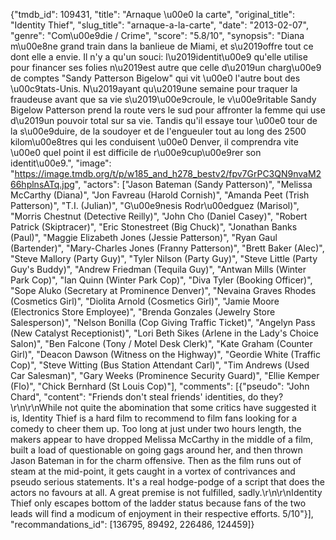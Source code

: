 {"tmdb_id": 109431, "title": "Arnaque \u00e0 la carte", "original_title": "Identity Thief", "slug_title": "arnaque-a-la-carte", "date": "2013-02-07", "genre": "Com\u00e9die / Crime", "score": "5.8/10", "synopsis": "Diana m\u00e8ne grand train dans la banlieue de Miami, et s\u2019offre tout ce dont elle a envie. Il n'y a qu'un souci: l\u2019identit\u00e9 qu'elle utilise pour financer ses folies n\u2019est autre que celle d\u2019un charg\u00e9 de comptes \"Sandy Patterson Bigelow\" qui vit \u00e0 l'autre bout des \u00c9tats-Unis. N\u2019ayant qu\u2019une semaine pour traquer la fraudeuse avant que sa vie s\u2019\u00e9croule, le v\u00e9ritable Sandy Bigelow Patterson prend la route vers le sud pour affronter la femme qui use d\u2019un pouvoir total sur sa vie. Tandis qu'il essaye tour \u00e0 tour de la s\u00e9duire, de la soudoyer et de l'engueuler tout au long des 2500 kilom\u00e8tres qui les conduisent \u00e0 Denver, il comprendra vite \u00e0 quel point il est difficile de r\u00e9cup\u00e9rer son identit\u00e9.", "image": "https://image.tmdb.org/t/p/w185_and_h278_bestv2/fpv7GrPC3QN9nvaM266hplnsATq.jpg", "actors": ["Jason Bateman (Sandy Patterson)", "Melissa McCarthy (Diana)", "Jon Favreau (Harold Cornish)", "Amanda Peet (Trish Patterson)", "T.I. (Julian)", "G\u00e9nesis Rodr\u00edguez (Marisol)", "Morris Chestnut (Detective Reilly)", "John Cho (Daniel Casey)", "Robert Patrick (Skiptracer)", "Eric Stonestreet (Big Chuck)", "Jonathan Banks (Paul)", "Maggie Elizabeth Jones (Jessie Patterson)", "Ryan Gaul (Bartender)", "Mary-Charles Jones (Franny Patterson)", "Brett Baker (Alec)", "Steve Mallory (Party Guy)", "Tyler Nilson (Party Guy)", "Steve Little (Party Guy's Buddy)", "Andrew Friedman (Tequila Guy)", "Antwan Mills (Winter Park Cop)", "Ian Quinn (Winter Park Cop)", "Diva Tyler (Booking Officer)", "Sope Aluko (Secretary at Prominence Denver)", "Nevaina Graves Rhodes (Cosmetics Girl)", "Diolita Arnold (Cosmetics Girl)", "Jamie Moore (Electronics Store Employee)", "Brenda Gonzales (Jewelry Store Salesperson)", "Nelson Bonilla (Cop Giving Traffic Ticket)", "Angelyn Pass (New Catalyst Receptionist)", "Lori Beth Sikes (Arlene in the Lady's Choice Salon)", "Ben Falcone (Tony / Motel Desk Clerk)", "Kate Graham (Counter Girl)", "Deacon Dawson (Witness on the Highway)", "Geordie White (Traffic Cop)", "Steve Witting (Bus Station Attendant Carl)", "Tim Andrews (Used Car Salesman)", "Gary Weeks (Prominence Security Guard)", "Ellie Kemper (Flo)", "Chick Bernhard (St Louis Cop)"], "comments": [{"pseudo": "John Chard", "content": "Friends don't steal friends' identities, do they?\r\n\r\nWhile not quite the abomination that some critics have suggested it is, Identity Thief is a hard film to recommend to film fans looking for a comedy to cheer them up. Too long at just under two hours length, the makers appear to have dropped Melissa McCarthy in the middle of a film, built a load of questionable on going gags around her, and then thrown Jason Bateman in for the charm offensive. Then as the film runs out of steam at the mid-point, it gets caught in a vortex of contrivances and pseudo serious statements. It's a real hodge-podge of a script that does the actors no favours at all. A great premise is not fulfilled, sadly.\r\n\r\nIdentity Thief only escapes bottom of the ladder status because fans of the two leads will find a modicum of enjoyment in their respective efforts. 5/10"}], "recommandations_id": [136795, 89492, 226486, 124459]}